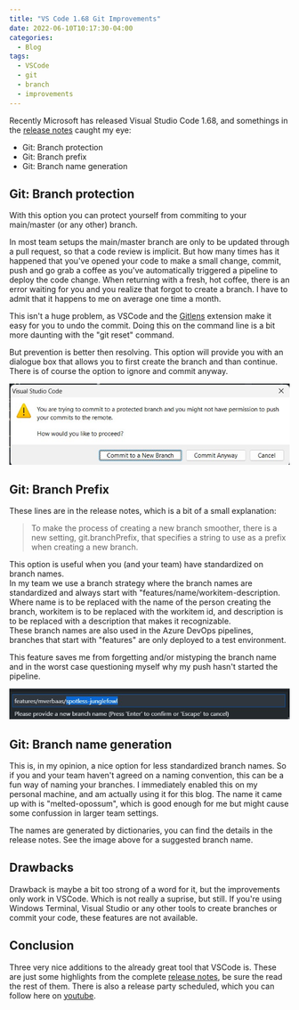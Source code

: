 ```yaml
---
title: "VS Code 1.68 Git Improvements"
date: 2022-06-10T10:17:30-04:00
categories:
  - Blog
tags:
  - VSCode
  - git
  - branch
  - improvements
---
```

Recently Microsoft has released Visual Studio Code 1.68, and somethings in the [release notes](https://code.visualstudio.com/updates/v1_68) caught my eye:

- Git: Branch protection
- Git: Branch prefix
- Git: Branch name generation

## Git: Branch protection

With this option you can protect yourself from commiting to your main/master (or any other) branch.

In most team setups the main/master branch are only to be updated through a pull request, so that a code review is implicit. But how many times has it happened that you've opened your code to make a small change, commit, push and go grab a coffee as you've automatically triggered a pipeline to deploy the code change. When returning with a fresh, hot coffee, there is an error waiting for you and you realize that forgot to create a branch. I have to admit that it happens to me on average one time a month.

This isn't a huge problem, as VSCode and the [Gitlens](https://marketplace.visualstudio.com/items?itemName=eamodio.gitlens) extension make it easy for you to undo the commit. Doing this on the command line is a bit more daunting with the "git reset" command.

But prevention is better then resolving. This option will provide you with an dialogue box that allows you to first create the branch and than continue. There is of course the option to ignore and commit anyway.

![dialogue showing branch protection](/assets/images/2022-06-11-branch-protection.jpg "branch protection")

## Git: Branch Prefix

These lines are in the release notes, which is a bit of a small explanation:

> To make the process of creating a new branch smoother, there is a new setting, git.branchPrefix, that specifies a string to use as a prefix when creating a new branch.

This option is useful when you (and your team) have standardized on branch names.\
In my team we use a branch strategy where the branch names are standardized and always start with "features/name/workitem-description. Where name is to be replaced with the name of the person creating the branch, workitem is to be replaced with the workitem id, and description is to be replaced with a description that makes it recognizable.\
These branch names are also used in the Azure DevOps pipelines, branches that start with "features" are only deployed to a test environment.

This feature saves me from forgetting and/or mistyping the branch name and in the worst case questioning myself why my push hasn't started the pipeline.

![creating branch with prefix](/assets/images/branch-prefix.jpg)

## Git: Branch name generation

This is, in my opinion, a nice option for less standardized branch names. So if you and your team haven't agreed on a naming convention, this can be a fun way of naming your branches. I immediately enabled this on my personal machine, and am actually using it for this blog. The name it came up with is "melted-opossum", which is good enough for me but might cause some confussion in larger team settings.

The names are generated by dictionaries, you can find the details in the release notes. See the image above for a suggested branch name.

## Drawbacks

Drawback is maybe a bit too strong of a word for it, but the improvements only work in VSCode. Which is not really a suprise, but still. If you're using Windows Terminal, Visual Studio or any other tools to create branches or commit your code, these features are not available.

## Conclusion

Three very nice additions to the already great tool that VSCode is. These are just some highlights from the complete [release notes](https://code.visualstudio.com/updates/v1_68), be sure the read the rest of them. There is also a release party scheduled, which you can follow here on [youtube](https://youtu.be/t01EtPOKd_4).
